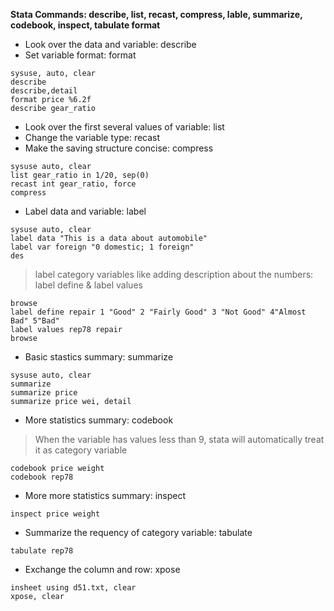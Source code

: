 **Stata Commands: describe, list, recast, compress, lable, summarize, codebook, inspect, tabulate format**

* Look over the data and variable: describe
* Set variable format: format
<pre><code>sysuse, auto, clear
describe
describe,detail
format price %6.2f
describe gear_ratio</code></pre>

* Look over the first several values of variable: list
* Change the variable type: recast
* Make the saving structure concise: compress
<pre><code>sysuse auto, clear
list gear_ratio in 1/20, sep(0)
recast int gear_ratio, force
compress</code></pre>

* Label data and variable: label
<pre><code>sysuse auto, clear
label data "This is a data about automobile"
label var foreign "0 domestic; 1 foreign"
des
</code></pre>
> label category variables like adding description about the numbers: label define & label values
<pre><code>browse
label define repair 1 "Good" 2 "Fairly Good" 3 "Not Good" 4"Almost Bad" 5"Bad"
label values rep78 repair
browse</code></pre>

* Basic stastics summary: summarize
<pre><code>sysuse auto, clear
summarize
summarize price
summarize price wei, detail
</code></pre>

* More statistics summary: codebook
> When the variable has values less than 9, stata will automatically treat it as category variable
<pre><code>codebook price weight
codebook rep78
</code></pre>

* More more statistics summary: inspect
<pre><code>inspect price weight</code></pre>

* Summarize the requency of category variable: tabulate
<pre><code>tabulate rep78</code></pre>

* Exchange the column and row: xpose
<pre><code>insheet using d51.txt, clear
xpose, clear</code></pre>
